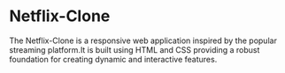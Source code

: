 # Netflix-Clone
The Netflix-Clone is a responsive web application inspired by the popular streaming platform.It is built using HTML and CSS providing a robust foundation for creating dynamic and interactive features.
